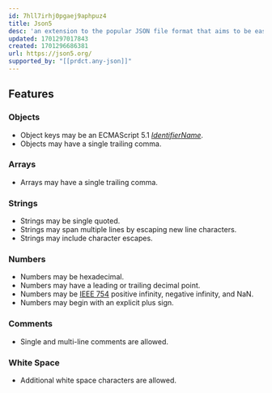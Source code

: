 ```yaml
---
id: 7hll7irhj0pgaej9aphpuz4
title: Json5
desc: 'an extension to the popular JSON file format that aims to be easier to write and maintain by hand'
updated: 1701297017843
created: 1701296686381
url: https://json5.org/
supported_by: "[[prdct.any-json]]"
---
```


## Features

### Objects

-   Object keys may be an ECMAScript 5.1 _[IdentifierName](https://www.ecma-international.org/ecma-262/5.1/#sec-7.6)_.
-   Objects may have a single trailing comma.

### Arrays

-   Arrays may have a single trailing comma.

### Strings

-   Strings may be single quoted.
-   Strings may span multiple lines by escaping new line characters.
-   Strings may include character escapes.

### Numbers

-   Numbers may be hexadecimal.
-   Numbers may have a leading or trailing decimal point.
-   Numbers may be [IEEE 754](http://ieeexplore.ieee.org/servlet/opac?punumber=4610933) positive infinity, negative infinity, and NaN.
-   Numbers may begin with an explicit plus sign.

### Comments

-   Single and multi-line comments are allowed.

### White Space

-   Additional white space characters are allowed.